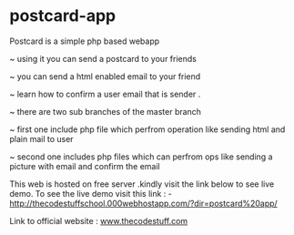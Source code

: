 # postcard-app

Postcard is a simple php based webapp 

~ using it you can send a postcard to your friends 

~ you can send a html enabled email to your friend

~ learn how to confirm a user email that is sender .

~ there are two sub branches of the master branch 

~ first one include php file which perfrom operation like sending html and plain mail to user 

~ second one includes php files which can perfrom ops like sending a picture with email and confirm the email

This web is hosted on free server .kindly visit the link below to see live demo.
To see the live demo visit this link : - http://thecodestuffschool.000webhostapp.com/?dir=postcard%20app/

Link to official website : www.thecodestuff.com
